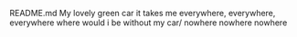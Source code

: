 README.md
My lovely green car 
it takes me everywhere, everywhere, everywhere
where would i be without my car/
nowhere nowhere nowhere
